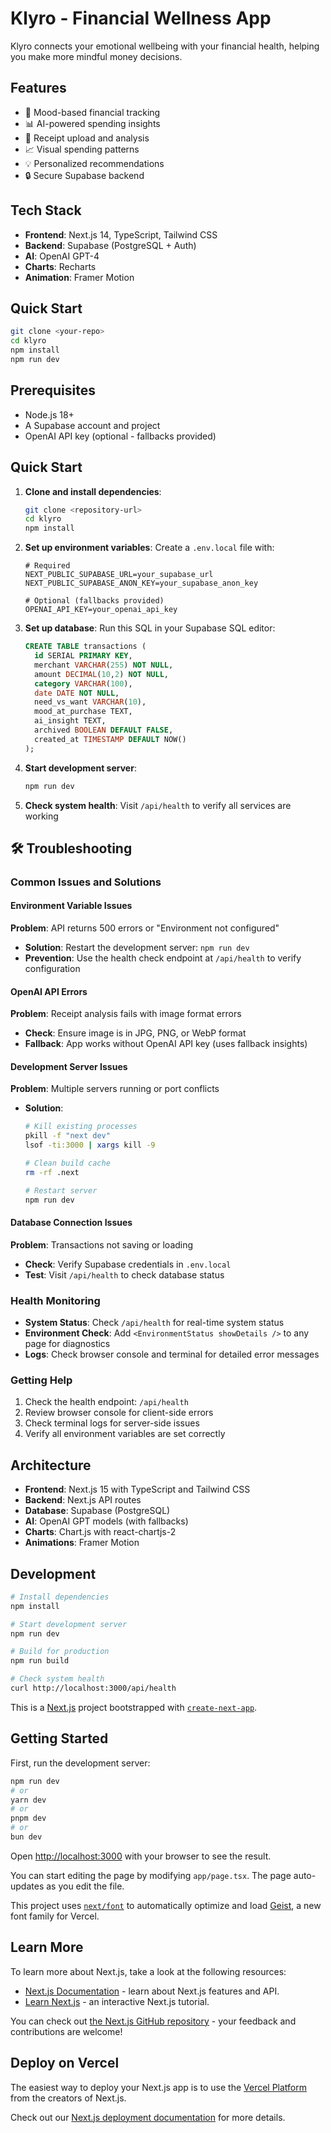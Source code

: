 # Klyro - Financial Wellness App

<!-- Updated for live domain: https://kly-ro.xyz -->

Klyro connects your emotional wellbeing with your financial health, helping you make more mindful money decisions.

## Features

- 🧠 Mood-based financial tracking
- 📊 AI-powered spending insights  
- 📝 Receipt upload and analysis
- 📈 Visual spending patterns
- 💡 Personalized recommendations
- 🔒 Secure Supabase backend

## Tech Stack

- **Frontend**: Next.js 14, TypeScript, Tailwind CSS
- **Backend**: Supabase (PostgreSQL + Auth)
- **AI**: OpenAI GPT-4
- **Charts**: Recharts
- **Animation**: Framer Motion

## Quick Start

```bash
git clone <your-repo>
cd klyro
npm install
npm run dev
```

## Prerequisites

- Node.js 18+ 
- A Supabase account and project
- OpenAI API key (optional - fallbacks provided)

## Quick Start

1. **Clone and install dependencies**:
   ```bash
   git clone <repository-url>
   cd klyro
   npm install
   ```

2. **Set up environment variables**:
   Create a `.env.local` file with:
   ```env
   # Required
   NEXT_PUBLIC_SUPABASE_URL=your_supabase_url
   NEXT_PUBLIC_SUPABASE_ANON_KEY=your_supabase_anon_key
   
   # Optional (fallbacks provided)
   OPENAI_API_KEY=your_openai_api_key
   ```

3. **Set up database**:
   Run this SQL in your Supabase SQL editor:
   ```sql
   CREATE TABLE transactions (
     id SERIAL PRIMARY KEY,
     merchant VARCHAR(255) NOT NULL,
     amount DECIMAL(10,2) NOT NULL,
     category VARCHAR(100),
     date DATE NOT NULL,
     need_vs_want VARCHAR(10),
     mood_at_purchase TEXT,
     ai_insight TEXT,
     archived BOOLEAN DEFAULT FALSE,
     created_at TIMESTAMP DEFAULT NOW()
   );
   ```

4. **Start development server**:
   ```bash
   npm run dev
   ```

5. **Check system health**: Visit `/api/health` to verify all services are working

## 🛠️ Troubleshooting

### Common Issues and Solutions

#### **Environment Variable Issues**
**Problem**: API returns 500 errors or "Environment not configured"
- **Solution**: Restart the development server: `npm run dev`
- **Prevention**: Use the health check endpoint at `/api/health` to verify configuration

#### **OpenAI API Errors**
**Problem**: Receipt analysis fails with image format errors
- **Check**: Ensure image is in JPG, PNG, or WebP format
- **Fallback**: App works without OpenAI API key (uses fallback insights)

#### **Development Server Issues**
**Problem**: Multiple servers running or port conflicts
- **Solution**: 
  ```bash
  # Kill existing processes
  pkill -f "next dev"
  lsof -ti:3000 | xargs kill -9
  
  # Clean build cache
  rm -rf .next
  
  # Restart server
  npm run dev
  ```

#### **Database Connection Issues**
**Problem**: Transactions not saving or loading
- **Check**: Verify Supabase credentials in `.env.local`
- **Test**: Visit `/api/health` to check database status

### Health Monitoring

- **System Status**: Check `/api/health` for real-time system status
- **Environment Check**: Add `<EnvironmentStatus showDetails />` to any page for diagnostics
- **Logs**: Check browser console and terminal for detailed error messages

### Getting Help

1. Check the health endpoint: `/api/health`
2. Review browser console for client-side errors
3. Check terminal logs for server-side issues
4. Verify all environment variables are set correctly

## Architecture

- **Frontend**: Next.js 15 with TypeScript and Tailwind CSS
- **Backend**: Next.js API routes
- **Database**: Supabase (PostgreSQL)
- **AI**: OpenAI GPT models (with fallbacks)
- **Charts**: Chart.js with react-chartjs-2
- **Animations**: Framer Motion

## Development

```bash
# Install dependencies
npm install

# Start development server
npm run dev

# Build for production
npm run build

# Check system health
curl http://localhost:3000/api/health
```

This is a [Next.js](https://nextjs.org) project bootstrapped with [`create-next-app`](https://nextjs.org/docs/app/api-reference/cli/create-next-app).

## Getting Started

First, run the development server:

```bash
npm run dev
# or
yarn dev
# or
pnpm dev
# or
bun dev
```

Open [http://localhost:3000](http://localhost:3000) with your browser to see the result.

You can start editing the page by modifying `app/page.tsx`. The page auto-updates as you edit the file.

This project uses [`next/font`](https://nextjs.org/docs/app/building-your-application/optimizing/fonts) to automatically optimize and load [Geist](https://vercel.com/font), a new font family for Vercel.

## Learn More

To learn more about Next.js, take a look at the following resources:

- [Next.js Documentation](https://nextjs.org/docs) - learn about Next.js features and API.
- [Learn Next.js](https://nextjs.org/learn) - an interactive Next.js tutorial.

You can check out [the Next.js GitHub repository](https://github.com/vercel/next.js) - your feedback and contributions are welcome!

## Deploy on Vercel

The easiest way to deploy your Next.js app is to use the [Vercel Platform](https://vercel.com/new?utm_medium=default-template&filter=next.js&utm_source=create-next-app&utm_campaign=create-next-app-readme) from the creators of Next.js.

Check out our [Next.js deployment documentation](https://nextjs.org/docs/app/building-your-application/deploying) for more details.
